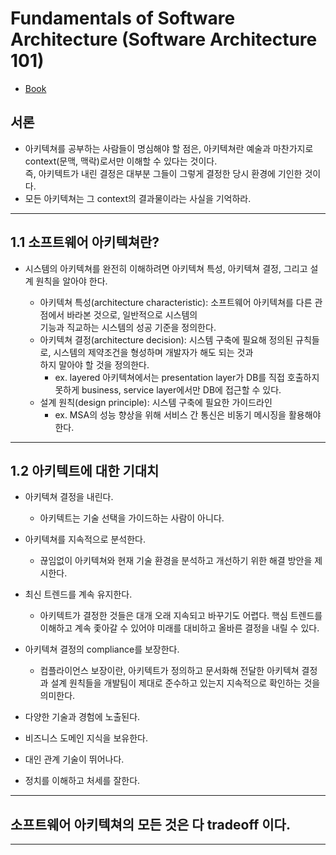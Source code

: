# Fundamentals of Software Architecture (Software Architecture 101)

- [Book](https://m.yes24.com/Goods/Detail/104491433)

## 서론

- 아키텍쳐를 공부하는 사람들이 명심해야 할 점은, 아키텍쳐란 예술과 마찬가지로 context(문맥, 맥락)로서만 이해할 수 있다는 것이다.  
  즉, 아키텍트가 내린 결정은 대부분 그들이 그렇게 결정한 당시 환경에 기인한 것이다.
- 모든 아키텍쳐는 그 context의 결과물이라는 사실을 기억하라.

---

## 1.1 소프트웨어 아키텍쳐란?

- 시스템의 아키텍쳐를 완전히 이해하려면 아키텍쳐 특성, 아키텍쳐 결정, 그리고 설계 원칙을 알아야 한다.

  - 아키텍쳐 특성(architecture characteristic): 소프트웨어 아키텍쳐를 다른 관점에서 바라본 것으로, 일반적으로 시스템의  
    기능과 직교하는 시스템의 성공 기준을 정의한다.
  - 아키텍쳐 결정(architecture decision): 시스템 구축에 필요해 정의된 규칙들로, 시스템의 제약조건을 형성하며 개발자가 해도 되는 것과  
    하지 말아야 할 것을 정의한다.
    - ex. layered 아키텍쳐에서는 presentation layer가 DB를 직접 호출하지 못하게 business, service layer에서만 DB에 접근할 수 있다.
  - 설계 원칙(design principle): 시스템 구축에 필요한 가이드라인
    - ex. MSA의 성능 향상을 위해 서비스 간 통신은 비동기 메시징을 활용해야 한다.

---

## 1.2 아키텍트에 대한 기대치

- 아키텍쳐 결정을 내린다.

  - 아키텍트는 기술 선택을 가이드하는 사람이 아니다.

- 아키텍쳐를 지속적으로 분석한다.

  - 끊임없이 아키텍쳐와 현재 기술 환경을 분석하고 개선하기 위한 해결 방안을 제시한다.

- 최신 트렌드를 계속 유지한다.

  - 아키텍트가 결정한 것들은 대개 오래 지속되고 바꾸기도 어렵다. 핵심 트렌드를 이해하고 계속 좇아갈 수 있어야 미래를 대비하고 올바른 결정을 내릴 수 있다.

- 아키텍쳐 결정의 compliance를 보장한다.

  - 컴플라이언스 보장이란, 아키텍트가 정의하고 문서화해 전달한 아키텍쳐 결정과 설계 원칙들을 개발팀이 제대로 준수하고 있는지 지속적으로 확인하는 것을 의미한다.

- 다양한 기술과 경험에 노출된다.
- 비즈니스 도메인 지식을 보유한다.
- 대인 관계 기술이 뛰어나다.
- 정치를 이해하고 처세를 잘한다.

---

## 소프트웨어 아키텍쳐의 모든 것은 다 tradeoff 이다.

---
